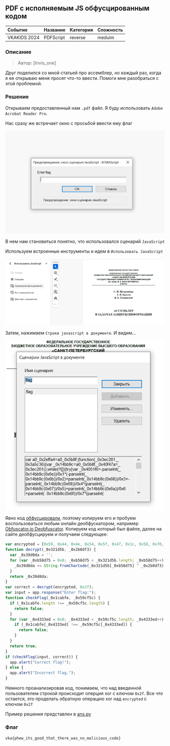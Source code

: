 ## PDF с исполняемым JS обфусцированным кодом

| Событие | Название | Категория | Сложность |
| :------ | ---- | ---- | ---- |
| VKAKIDS 2024 | PDFScript | reverse | meduim |

  
### Описание


> Автор: [Invis_one]
>
Друг поделился со мной статьей про ассемблер, но каждый раз, когда я ее открываю меня просят что-то ввести. Помоги мне разобраться с этой проблемой.


### Решение
Открывaем предоставленный нам `.pdf` файл. Я буду использовать `Adobe Acrobat Reader Pro`.

Нас сразу же встречает окно с просьбой ввести ему флаг

![](./1.png)

В нем нам становиться понятно, что использовался сценарий `JavaScript`

Используем встроенные инструменты и идем в `Использовать JavaScript`

![](./2.png)

Затем, нажимаем `Строки javascript в документе`. И видим...

![](./3.png)

Явно код [обфусцировали](https://yandex.ru/search/?text=обфускация&lr=146&clid=2456107&noreask=1&nomisspell=1), поэтому копируем его и пробуем воспользоваться любым онлайн деобфускатором, например [Obfuscator.io Deobfuscator](https://obf-io.deobfuscate.io).
Копируем код который был файле, далее на сайте деобфусцируем и получаем следующее:

```javascript
var encrypted = [0x59, 0x44, 0x4e, 0x54, 0x5f, 0x47, 0x1c, 0x58, 0x70, 0x46, 0x5b, 0x5c, 0x70, 0x48, 0x1f, 0x1f, 0x4b, 0x70, 0x5b, 0x47, 0x1b, 0x5b, 0x70, 0x5b, 0x47, 0x1c, 0x5d, 0x1c, 0x70, 0x58, 0x1b, 0x5c, 0x70, 0x41, 0x1f, 0x70, 0x42, 0x1b, 0x43, 0x1e, 0x4c, 0x1e, 0x40, 0x5a, 0x5c, 0x70, 0x4c, 0x1f, 0x4b, 0x1c, 0x52];
function decrypt(_0x321d5b, _0x2b0df3) {
  var _0x39d0da = '';
  for (var _0xb58d75 = 0x0; _0xb58d75 < _0x321d5b.length; _0xb58d75++) {
    _0x39d0da += String.fromCharCode(_0x321d5b[_0xb58d75] ^ _0x2b0df3);
  }
  return _0x39d0da;
}
var correct = decrypt(encrypted, 0x2f);
var input = app.response("Enter flag:");
function checkFlag(_0x1cabfe, _0x59cf5c) {
  if (_0x1cabfe.length !== _0x59cf5c.length) {
    return false;
  }
  for (var _0x4333ed = 0x0; _0x4333ed < _0x59cf5c.length; _0x4333ed++) {
    if (_0x1cabfe[_0x4333ed] !== _0x59cf5c[_0x4333ed]) {
      return false;
    }
  }
  return true;
}
if (checkFlag(input, correct)) {
  app.alert("Correct flag!");
} else {
  app.alert("Incorrect flag.");
}
```

Немного проанализировав код, понимаем, что над введенной пользователем строкой происходит оперция xor с ключом `0x2f`. Все что остается, это проделать обратную операцию xor над `encrypted` с ключом `0x2f`

Пример решения представлен в [ans.py](ans.py)
 
### Флаг

```
vka{phew_its_good_that_there_was_no_malicious_code}
```
